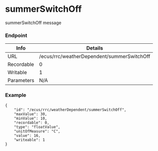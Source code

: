 # summerSwitchOff

summerSwitchOff message


### Endpoint

| Info  | Details |
| ------------- | ------------- |
| URL   | /ecus/rrc/weatherDependent/summerSwitchOff   |
| Recordable   | 0   |
| Writable   | 1   |
| Parameters  | N/A  |

### Example
```
{
    "id": "/ecus/rrc/weatherDependent/summerSwitchOff",
    "maxValue": 30,
    "minValue": 10,
    "recordable": 0,
    "type": "floatValue",
    "unitOfMeasure": "C",
    "value": 16,
    "writeable": 1
}
```
